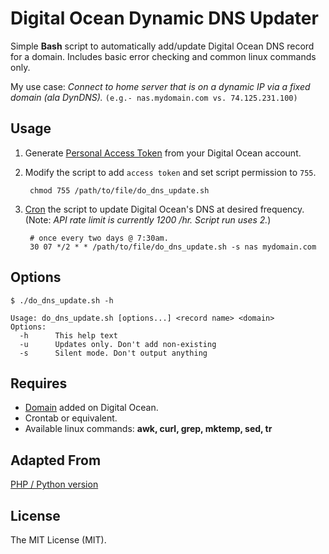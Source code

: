 # Digital Ocean Dynamic DNS Updater

Simple **Bash** script to automatically add/update Digital Ocean DNS record for a domain. Includes basic error checking and common linux commands only.

My use case: *Connect to home server that is on a dynamic IP via a fixed domain (ala DynDNS).*
`(e.g.- nas.mydomain.com vs. 74.125.231.100)`

## Usage

1. Generate [Personal Access Token](https://cloud.digitalocean.com/settings/applications) from your Digital Ocean account.

2. Modify the script to add `access token` and set script permission to `755`.

		chmod 755 /path/to/file/do_dns_update.sh

3. [Cron](http://en.wikipedia.org/wiki/Cron#Predefined_scheduling_definitions) the script to update Digital Ocean's DNS at desired frequency. (Note: *API rate limit is currently 1200 /hr. Script run uses 2.*)

		# once every two days @ 7:30am.
		30 07 */2 * * /path/to/file/do_dns_update.sh -s nas mydomain.com

## Options

	$ ./do_dns_update.sh -h

	Usage: do_dns_update.sh [options...] <record name> <domain>
	Options:
	  -h      This help text
	  -u      Updates only. Don't add non-existing
	  -s      Silent mode. Don't output anything


## Requires

* [Domain](https://www.digitalocean.com/community/tutorials/how-to-set-up-a-host-name-with-digitalocean) added on Digital Ocean.
* Crontab or equivalent.
* Available linux commands: **awk, curl, grep, mktemp, sed, tr**

## Adapted From

[PHP / Python version](https://github.com/bensquire/Digital-Ocean-Dynamic-DNS-Updater)

## License

The MIT License (MIT).

